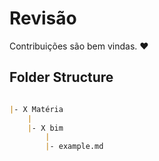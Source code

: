 # Revisão

Contribuições são bem vindas. ❤️

## Folder Structure

```md

|- X Matéria
    |
    |- X bim
        |
        |- example.md
```
